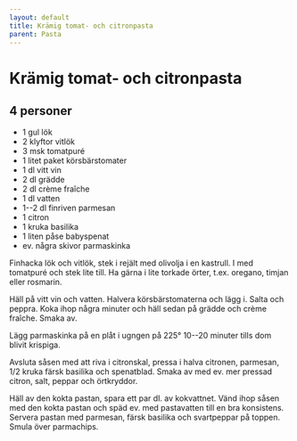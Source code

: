```yaml
---
layout: default
title: Krämig tomat- och citronpasta
parent: Pasta
---
```

# Krämig tomat- och citronpasta

## 4 personer


- 1 gul lök
- 2 klyftor vitlök
- 3 msk tomatpuré
- 1 litet paket körsbärstomater
- 1 dl vitt vin
- 2 dl grädde
- 2 dl crème fraîche
- 1 dl vatten
- 1--2 dl finriven parmesan
- 1 citron
- 1 kruka basilika
- 1 liten påse babyspenat
- ev. några skivor parmaskinka


Finhacka lök och vitlök, stek i rejält med olivolja i en kastrull. I med tomatpuré och
stek lite till. Ha gärna i lite torkade örter, t.ex. oregano, timjan eller rosmarin.

Häll på vitt vin och vatten. Halvera körsbärstomaterna och lägg i. Salta och peppra. Koka
ihop några minuter och häll sedan på grädde och crème fraîche. Smaka av.

Lägg parmaskinka på en plåt i ugngen på 225° 10--20 minuter tills dom blivit krispiga.

Avsluta såsen med att riva i citronskal, pressa i halva citronen, parmesan, 1/2 kruka
färsk basilika och spenatblad. Smaka av med ev. mer pressad citron, salt, peppar och
örtkryddor.

Häll av den kokta pastan, spara ett par dl. av kokvattnet. Vänd ihop såsen med den kokta
pastan och späd ev. med pastavatten till en bra konsistens. Servera pastan med parmesan,
färsk basilika och svartpeppar på toppen. Smula över parmachips.